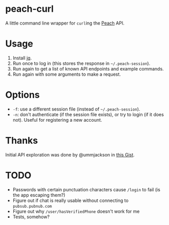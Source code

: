 # peach-curl

A little command line wrapper for `curl`ing the
[Peach](http://peach.cool/) API.

# Usage

1. Install [jq](https://stedolan.github.io/jq/).
1. Run once to log in (this stores the response in `~/.peach-session`).
2. Run again to get a list of known API endpoints and example commands.
3. Run again with some arguments to make a request.

# Options

- `-f`: use a different session file (instead of `~/.peach-session`).
- `-n`: don't authenticate (if the session file exists), or try to login
  (if it does not). Useful for registering a new account.

# Thanks

Initial API exploration was done by @ummjackson in [this Gist](https://gist.github.com/ummjackson/4db1da44c509576c1d1b).

# TODO

- Passwords with certain punctuation characters cause `/login` to fail
  (is the app escaping them?)
- Figure out if chat is really usable without connecting to `pubsub.pubnub.com`
- Figure out why `/user/hasVerifiedPhone` doesn't work for me
- Tests, somehow?

